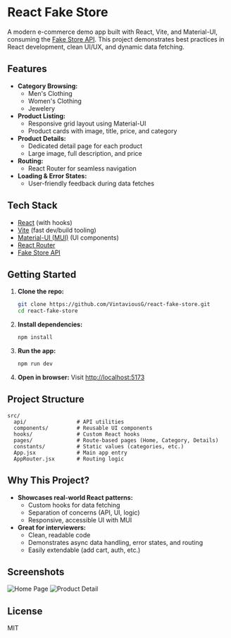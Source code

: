# React Fake Store

A modern e-commerce demo app built with React, Vite, and Material-UI, consuming the [Fake Store API](https://fakestoreapi.com/). This project demonstrates best practices in React development, clean UI/UX, and dynamic data fetching.

## Features

- **Category Browsing:**
  - Men's Clothing
  - Women's Clothing
  - Jewelery
- **Product Listing:**
  - Responsive grid layout using Material-UI
  - Product cards with image, title, price, and category
- **Product Details:**
  - Dedicated detail page for each product
  - Large image, full description, and price
- **Routing:**
  - React Router for seamless navigation
- **Loading & Error States:**
  - User-friendly feedback during data fetches

## Tech Stack

- [React](https://react.dev/) (with hooks)
- [Vite](https://vitejs.dev/) (fast dev/build tooling)
- [Material-UI (MUI)](https://mui.com/) (UI components)
- [React Router](https://reactrouter.com/)
- [Fake Store API](https://fakestoreapi.com/)

## Getting Started

1. **Clone the repo:**
   ```bash
   git clone https://github.com/VintaviousG/react-fake-store.git
   cd react-fake-store
   ```
2. **Install dependencies:**
   ```bash
   npm install
   ```
3. **Run the app:**
   ```bash
   npm run dev
   ```
4. **Open in browser:**
   Visit [http://localhost:5173](http://localhost:5173)

## Project Structure

```
src/
  api/                # API utilities
  components/         # Reusable UI components
  hooks/              # Custom React hooks
  pages/              # Route-based pages (Home, Category, Details)
  constants/          # Static values (categories, etc.)
  App.jsx             # Main app entry
  AppRouter.jsx       # Routing logic
```

## Why This Project?

- **Showcases real-world React patterns:**
  - Custom hooks for data fetching
  - Separation of concerns (API, UI, logic)
  - Responsive, accessible UI with MUI
- **Great for interviewers:**
  - Clean, readable code
  - Demonstrates async data handling, error states, and routing
  - Easily extendable (add cart, auth, etc.)

## Screenshots

![Home Page](./screenshots/home.png)
![Product Detail](./screenshots/detail.png)

## License

MIT

